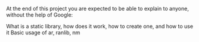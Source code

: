At the end of this project you are expected to be able to explain to anyone, without the help of Google:

What is a static library, how does it work, how to create one, and how to use it
Basic usage of ar, ranlib, nm
